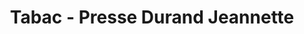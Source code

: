 ---
title: "Tabac - Presse Durand Jeannette"
url: /soucieu-en-jarrest/tabac-presse-durand-jeannette/
shop: Tabak
---